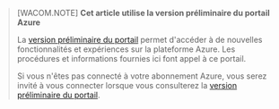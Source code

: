 > [WACOM.NOTE] **Cet article utilise la version préliminaire du portail Azure**
>
> La [version préliminaire du portail][] permet d'accéder à de nouvelles fonctionnalités et expériences sur la plateforme Azure. Les procédures et informations fournies ici font appel à ce portail.
>
> Si vous n'êtes pas connecté à votre abonnement Azure, vous serez invité à vous connecter lorsque vous consulterez la [version préliminaire du portail][].

  [version préliminaire du portail]: https://portal.azure.com/
